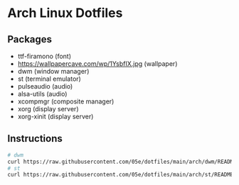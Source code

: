 # Arch Linux Dotfiles

## Packages
- ttf-firamono (font)
- https://wallpapercave.com/wp/1YsbfIX.jpg (wallpaper)
- dwm (window manager)
- st (terminal emulator)
- pulseaudio (audio)
- alsa-utils (audio)
- xcompmgr (composite manager)
- xorg (display server)
- xorg-xinit (display server)

## Instructions
```sh
# dwm
curl https://raw.githubusercontent.com/05e/dotfiles/main/arch/dwm/README
# st
curl https://raw.githubusercontent.com/05e/dotfiles/main/arch/st/README
```
